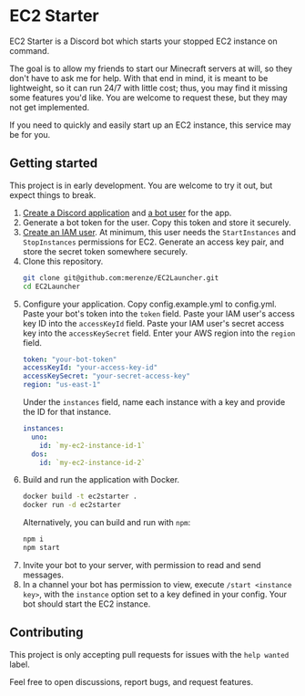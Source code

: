 # EC2 Starter

EC2 Starter is a Discord bot which starts your stopped EC2 instance on command.

The goal is to allow my friends to start our Minecraft servers at will,
so they don't have to ask me for help.
With that end in mind, it is meant to be lightweight, so it can run 24/7 with little cost;
thus, you may find it missing some features you'd like.
You are welcome to request these, but they may not get implemented.

If you need to quickly and easily start up an EC2 instance, this service may be for you.

## Getting started

This project is in early development. You are welcome to try it out, but expect things to break.

1. [Create a Discord application](https://discord.com/developers/docs/getting-started#step-1-creating-an-app)
   and [a bot user](https://discord.com/developers/docs/getting-started#configuring-your-bot) for the app.
2. Generate a bot token for the user. Copy this token and store it securely.
3. [Create an IAM user](https://docs.aws.amazon.com/IAM/latest/UserGuide/introduction.html).
   At minimum, this user needs the `StartInstances` and `StopInstances` permissions for EC2.
   Generate an access key pair, and store the secret token somewhere securely.
4. Clone this repository.
   ```bash
   git clone git@github.com:merenze/EC2Launcher.git
   cd EC2Launcher
   ```
5. Configure your application. Copy config.example.yml to config.yml.
   Paste your bot's token into the `token` field.
   Paste your IAM user's access key ID into the `accessKeyId` field.
   Paste your IAM user's secret access key into the `accessKeySecret` field.
   Enter your AWS region into the `region` field.
   ```yaml
   token: "your-bot-token"
   accessKeyId: "your-access-key-id"
   accessKeySecret: "your-secret-access-key"
   region: "us-east-1"
   ```
   Under the `instances` field, name each instance with a key and provide the ID for that instance.
   ```yaml
   instances:
     uno:
       id: `my-ec2-instance-id-1`
     dos:
       id: `my-ec2-instance-id-2`
   ```
6. Build and run the application with Docker.
   ```bash
   docker build -t ec2starter .
   docker run -d ec2starter
   ```
   Alternatively, you can build and run with `npm`:
   ```bash
   npm i
   npm start
   ```
7. Invite your bot to your server, with permission to read and send messages.
8. In a channel your bot has permission to view, execute `/start <instance key>`,
   with the `instance` option set to a key defined in your config.
   Your bot should start the EC2 instance.


## Contributing

This project is only accepting pull requests for issues with the `help wanted` label.

Feel free to open discussions, report bugs, and request features.
